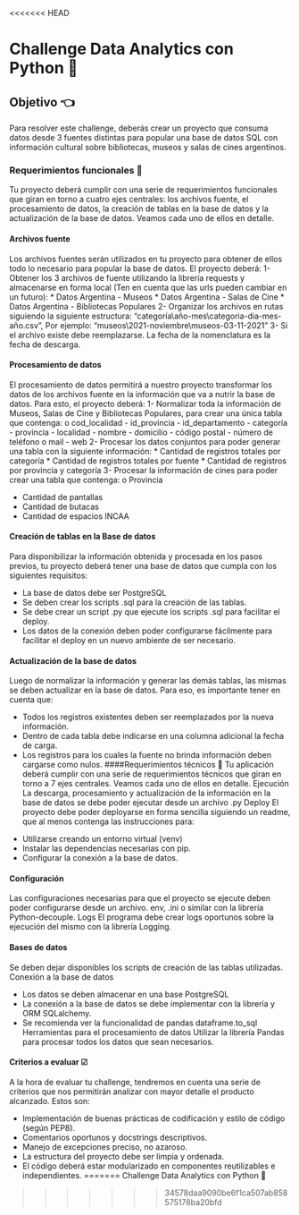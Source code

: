 <<<<<<< HEAD
# Challenge Data Analytics con Python 🚀
## Objetivo 👈
Para resolver este challenge, deberás crear un proyecto que consuma datos desde 3 fuentes distintas para popular una base de datos SQL con información cultural sobre bibliotecas, museos y salas de cines argentinos.
### Requerimientos funcionales 🔎
Tu proyecto deberá cumplir con una serie de requerimientos funcionales que giran en torno a cuatro ejes centrales: los archivos fuente, el procesamiento de datos, la creación de tablas en la base de datos y la actualización de la base de datos.
Veamos cada uno de ellos en detalle.
#### Archivos fuente
Los archivos fuentes serán utilizados en tu proyecto para obtener de ellos todo lo necesario para popular la base de datos. El proyecto deberá:
1- Obtener los 3 archivos de fuente utilizando la librería requests y almacenarse en forma local (Ten en cuenta que las urls pueden cambiar en un futuro):
	* Datos Argentina - Museos
	* Datos Argentina - Salas de Cine
	* Datos Argentina - Bibliotecas Populares
2- Organizar los archivos en rutas siguiendo la siguiente estructura: “categoría\año-mes\categoria-dia-mes-año.csv”, Por ejemplo: “museos\2021-noviembre\museos-03-11-2021”
3- Si el archivo existe debe reemplazarse. La fecha de la nomenclatura es la fecha de descarga.
#### Procesamiento de datos
El procesamiento de datos permitirá a nuestro proyecto transformar los datos de los archivos fuente en la información que va a nutrir la base de datos. Para esto, el proyecto deberá:
1- Normalizar toda la información de Museos, Salas de Cine y Bibliotecas Populares, para crear una única tabla que contenga:
o cod_localidad
	- id_provincia
	- id_departamento
	- categoría
	- provincia
	- localidad
	- nombre
	- domicilio
	- código postal
	- número de teléfono o mail
	- web
2- Procesar los datos conjuntos para poder generar una tabla con la siguiente información:
	* Cantidad de registros totales por categoría
	* Cantidad de registros totales por fuente
	* Cantidad de registros por provincia y categoría
3- Procesar la información de cines para poder crear una tabla que contenga: o Provincia
* Cantidad de pantallas
* Cantidad de butacas
* Cantidad de espacios INCAA
#### Creación de tablas en la Base de datos
Para disponibilizar la información obtenida y procesada en los pasos previos, tu proyecto deberá tener una base de datos que cumpla con los siguientes requisitos:
* La base de datos debe ser PostgreSQL
* Se deben crear los scripts .sql para la creación de las tablas.
* Se debe crear un script .py que ejecute los scripts .sql para facilitar el deploy.
* Los datos de la conexión deben poder configurarse fácilmente para facilitar el deploy en un nuevo ambiente de ser necesario.
#### Actualización de la base de datos
Luego de normalizar la información y generar las demás tablas, las mismas se deben actualizar en la base de datos. Para eso, es importante tener en cuenta que:
* Todos los registros existentes deben ser reemplazados por la nueva información.
* Dentro de cada tabla debe indicarse en una columna adicional la fecha de carga.
* Los registros para los cuales la fuente no brinda información deben cargarse como nulos.
####Requerimientos técnicos 🔧
Tu aplicación deberá cumplir con una serie de requerimientos técnicos que giran en torno a 7 ejes centrales. Veamos cada uno de ellos en detalle.
Ejecución
La descarga, procesamiento y actualización de la información en la base de datos se debe poder ejecutar desde un archivo .py
Deploy
El proyecto debe poder deployarse en forma sencilla siguiendo un readme, que al menos contenga las instrucciones para:
- Utilizarse creando un entorno virtual (venv)
- Instalar las dependencias necesarias con pip.
- Configurar la conexión a la base de datos.
#### Configuración
Las configuraciones necesarias para que el proyecto se ejecute deben poder configurarse desde un archivo. env, .ini o similar con la librería Python-decouple.
Logs
El programa debe crear logs oportunos sobre la ejecución del mismo con la librería Logging.
#### Bases de datos
Se deben dejar disponibles los scripts de creación de las tablas utilizadas.
Conexión a la base de datos
- Los datos se deben almacenar en una base PostgreSQL
- La conexión a la base de datos se debe implementar con la librería y ORM SQLalchemy.
- Se recomienda ver la funcionalidad de pandas dataframe.to_sql
Herramientas para el procesamiento de datos
Utilizar la librería Pandas para procesar todos los datos que sean necesarios.
#### Criterios a evaluar ☑
A la hora de evaluar tu challenge, tendremos en cuenta una serie de criterios que nos permitirán analizar con mayor detalle el producto alcanzado. Estos son:
* Implementación de buenas prácticas de codificación y estilo de código (según PEP8).
* Comentarios oportunos y docstrings descriptivos.
* Manejo de excepciones preciso, no azaroso.
* La estructura del proyecto debe ser limpia y ordenada.
* El código deberá estar modularizado en componentes reutilizables e
independientes.
=======
Challenge Data Analytics con Python 🚀
>>>>>>> 34578daa9090be6f1ca507ab858575178ba20bfd
